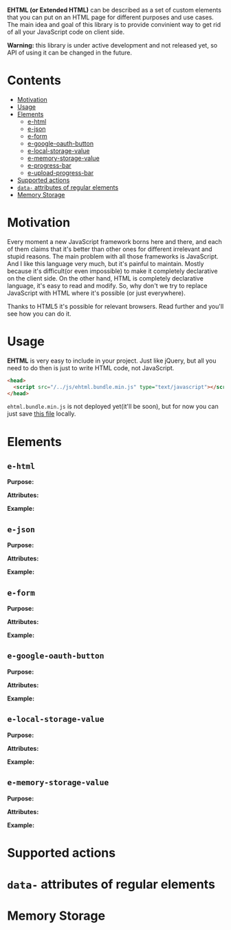 
**EHTML (or Extended HTML)** can be described as a set of custom elements that you can put on an HTML page for different purposes and use cases. The main idea and goal of this library is to provide convinient way to get rid of all your JavaScript code on client side.

**Warning:** this library is under active development and not released yet, so API of using it can be changed in the future.

# Contents

- [Motivation](#motivation)
- [Usage](#usage)
- [Elements](#elements)
  - [e-html]()
  - [e-json]()
  - [e-form]()
  - [e-google-oauth-button]()
  - [e-local-storage-value]()
  - [e-memory-storage-value]()
  - [e-progress-bar]()
  - [e-upload-progress-bar]()
- [Supported actions](#supported-actions)
- [`data-` attributes of regular elements]()
- [Memory Storage](#memory-storage)

# Motivation

Every moment a new JavaScript framework borns here and there, and each of them claims that it's better than other ones for different irrelevant and stupid reasons. The main problem with all those frameworks is JavaScript. And I like this language very much, but it's painful to maintain. Mostly because it's difficult(or even impossible) to make it completely declarative on the client side. On the other hand, HTML is completely declarative language, it's easy to read and modify. So, why don't we try to replace JavaScript with HTML where it's possible (or just everywhere).

Thanks to HTML5 it's possible for relevant browsers. Read further and you'll see how you can do it.

# Usage

**EHTML** is very easy to include in your project. Just like jQuery, but all you need to do then is just to write HTML code, not JavaScript.

```html
<head>
  <script src="/../js/ehtml.bundle.min.js" type="text/javascript"></script>
</head>
```

`ehtml.bundle.min.js` is not deployed yet(it'll be soon), but for now you can just save [this file](https://github.com/Guseyn/EHTML/blob/master/ehtml.bundle.min.js) locally.

# Elements

## `e-html`

**Purpose:** 

**Attributes:**

**Example:**

## `e-json`

**Purpose:** 

**Attributes:**

**Example:**

## `e-form`

**Purpose:** 

**Attributes:**

**Example:**

## `e-google-oauth-button`

**Purpose:** 

**Attributes:**

**Example:**

## `e-local-storage-value`

**Purpose:** 

**Attributes:**

**Example:**

## `e-memory-storage-value`

**Purpose:** 

**Attributes:**

**Example:**

# Supported actions

# `data-` attributes of regular elements

# Memory Storage
